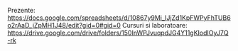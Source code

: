 Prezente:
https://docs.google.com/spreadsheets/d/10867y9Mi_IJjZd1KpFWPyFhTUB6o2rAaD_jZpMH1J48/edit?gid=0#gid=0
Cursuri si laboratoare:
https://drive.google.com/drive/folders/150InWPJvuqpdJG4Y11gKIodIOyJ7Q-rk